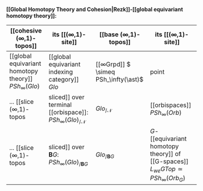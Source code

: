 
**[[Global Homotopy Theory and Cohesion|Rezk]]-[[global equivariant homotopy theory]]:**

| [[cohesive (∞,1)-topos]]  |  its [[(∞,1)-site]]  |  [[base (∞,1)-topos]] | its [[(∞,1)-site]] | 
|---|----|----|----|
| [[global equivariant homotopy theory]] $PSh_\infty(Glo)$ |  [[global equivariant indexing category]] $Glo$ | [[∞Grpd]] $ \simeq PSh_\infty(\ast)$ | point |
| ... [[slice (∞,1)-topos|sliced]] over terminal [[orbispace]]: $PSh_\infty(Glo)_{/\mathcal{N}}$ | $Glo_{/\mathcal{N}}$ | [[orbispaces]] $PSh_\infty(Orb)$ | [[global orbit category]] |
| ... [[slice (∞,1)-topos|sliced]] over $\mathbf{B}G$: $PSh_\infty(Glo)_{/\mathbf{B}G}$ | $Glo_{/\mathbf{B}G}$ | $G$-[[equivariant homotopy theory]] of [[G-spaces]] $L_{we} G Top \simeq PSh_\infty(Orb_G)$ | $G$-[[orbit category]] $Orb_{/\mathbf{B}G} = Orb_G$ |